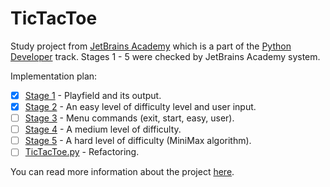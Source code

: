 # TicTacToe

Study project from [JetBrains Academy](https://hyperskill.org/projects?goal=7) which is a part of the [Python Developer](https://hyperskill.org/knowledge-map) track. Stages 1 - 5 were checked by JetBrains Academy system.

Implementation plan:
- [X] [Stage 1](https://hyperskill.org/projects/82/stages/452/implement) - Playfield and its output.
- [X] [Stage 2](https://hyperskill.org/projects/82/stages/453/implement) - An easy level of difficulty level and user input.
- [ ] [Stage 3](https://hyperskill.org/projects/82/stages/454/implement) - Menu commands (exit, start, easy, user).
- [ ] [Stage 4](https://hyperskill.org/projects/82/stages/455/implement) - A medium level of difficulty.
- [ ] [Stage 5](https://hyperskill.org/projects/82/stages/456/implement) - A hard level of difficulty (MiniMax algorithm).
- [ ] [TicTacToe.py](TicTacToe.py) - Refactoring.

You can read more information about the project [here](https://hyperskill.org/projects/82?goal=391).
